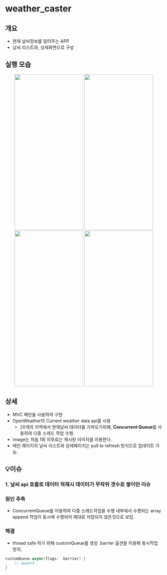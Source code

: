 # weather_caster


## 개요

- 현재 날씨정보를 알려주는 APP
- 날씨 리스트와, 상세화면으로 구성


## 실행 모습

<p align="center">
    <img width="220" height="500" src="https://user-images.githubusercontent.com/33388081/189927287-49a3291c-a120-4aba-9045-f19af885451b.png">
    <img width="220" height="500" src="https://user-images.githubusercontent.com/33388081/189927369-a1932ad1-34bf-489e-81da-34177d519b30.png">
    <img width="220" height="500" src="https://user-images.githubusercontent.com/33388081/189927322-152ecf59-353e-4e7a-ab68-0cd8dc5231a7.png">
    <img width="220" height="500" src="https://user-images.githubusercontent.com/33388081/189927350-d2d4482a-eece-45fb-acff-ab39af7ba998.png">
</p>


## 상세

- MVC 패턴을 사용하여 구현
- OpenWeather의 Current weather data api를 사용
    - 20개의 지역에서 현재날씨 데이터를 가져오기위해,
    **Concurrent Queue**를 사용하여 다중 스레드 작업 수행.
- image는 처음 1회 이후로는 캐시된 이미지를 이용한다.
- 메인 페이지의 날씨 리스트와 상세페이지는 pull to refresh 방식으로
업데이트 가능.


## 💡이슈

### 1. 날씨 api 호출로 데이터 적재시 데이터가 무작위 갯수로 쌓이던 이슈

### 원인 추측

- ConcurrentQueue를 이용하여 다중 스레드작업을 수행
내부에서 수행되는 array append 작업이 동시에 수행되어 제대로 저장되지 않은것으로 보임.

### 해결

- thread safe 하기 위해 customQueue를 생성 
.barrier 옵션을 이용해 동시작업 방지.

```swift
customQueue.async(flags: .barrier) {
    // append
}
```
